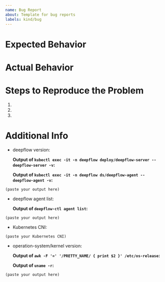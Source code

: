 ```yaml
---
name: Bug Report
about: Template for bug reports
labels: kind/bug
---
```


# Expected Behavior

# Actual Behavior

# Steps to Reproduce the Problem

1.
2.
3.

# Additional Info

-  deepflow version:

   **Output of `kubectl exec -it -n deepflow deploy/deepflow-server -- deepflow-server -v`:**
  
   **Output of `kubectl exec -it -n deepflow ds/deepflow-agent -- deepflow-agent -v`:**

```
(paste your output here)
```

- deepflow agent list:

  **Output of `deepflow-ctl agent list`:**
```
(paste your output here)
```

- Kubernetes CNI:

```
(paste your Kubernetes CNI)
```

- operation-system/kernel version:
  
  **Output of `awk -F '=' '/PRETTY_NAME/ { print $2 }' /etc/os-release`:**
  
  **Output of `uname -r`:**
```
(paste your output here)
```

<!-- Any other additional information -->

